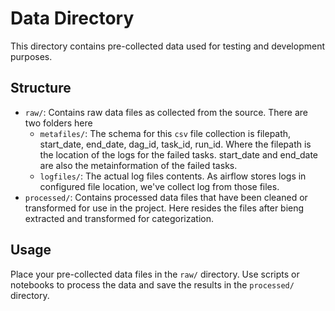 # Data Directory

This directory contains pre-collected data used for testing and development purposes.

## Structure

- `raw/`: Contains raw data files as collected from the source. There are two folders here
    - `metafiles/`: The schema for this `csv` file collection is filepath, start_date, end_date, dag_id, task_id, run_id. Where the filepath
    is the location of the logs for the failed tasks. start_date and end_date are also the metainformation of the failed tasks.
    - `logfiles/`: The actual log files contents. As airflow stores logs in configured file location, we've collect log from those files.
- `processed/`: Contains processed data files that have been cleaned or transformed for use in the project. Here resides the files after bieng
    extracted and transformed for categorization.

## Usage

Place your pre-collected data files in the `raw/` directory. Use scripts or notebooks to process the data and save the results in the `processed/` directory.
